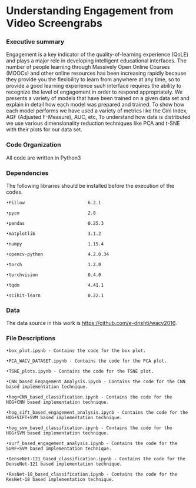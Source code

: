 # Understanding Engagement from Video Screengrabs


### Executive summary
Engagement is a key indicator of the quality-of-learning experience (QoLE) and plays a major role in developing intelligent educational interfaces. The number of people learning through Massively Open Online Courses (MOOCs) and other online resources has been increasing rapidly because they provide you the flexibility to learn from anywhere at any time, so to provide a good learning experience such interface requires the ability to recognize the level of engagement in order to respond appropriately. We presents a variety of models that have been trained on a given data set and explain in detail how each model was prepared and trained. To show how each model performs we have used a variety of metrics like the Gini Index, AGF (Adjusted F-Measure), AUC, etc, To understand how data is distributed we use various dimensionality reduction techniques like PCA and t-SNE with their plots for our data set.


### Code Organization
All code are written in Python3


### Dependencies

The following libraries should be installed before the execution of the codes.

	•Pillow                        6.2.1

	•pycm                          2.8

	•pandas                        0.25.3

	•matplotlib                    3.1.2

	•numpy                         1.15.4

	•opencv-python                 4.2.0.34

	•torch                         1.2.0

	•torchvision                   0.4.0

	•tqdm                          4.41.1

	•scikit-learn                  0.22.1

### Data
The data source in this work is https://github.com/e-drishti/wacv2016.

### File Descriptions

	•box_plot.ipynb - Contains the code for the box plot.

	•PCA_WACV_DATASET.ipynb - Contains the code for the PCA plot.

	•TSNE_plots.ipynb - Contains the code for the TSNE plot.

	•CNN_based_Engagement_Analysis.ipynb - Contains the code for the CNN based implementation technique.

	•hog+CNN_based_classification.ipynb - Contains the code for the HOG+CNN based implementation technique.

	•hog_sift_based_engagement_analysis.ipynb - Contains the code for the HOG+SIFT+SVM based implementation technique.

	•hog_svm_based_classification.ipynb - Contains the code for the HOG+SVM based implementation technique.

	•surf_based_engagement_analysis.ipynb - Contains the code for the SURF+SVM based implementation technique.

	•DenseNet-121_based_classification.ipynb - Contains the code for the DenseNet-121 based implementation technique.
	
	•ResNet-18_based_classification.ipynb - Contains the code for the ResNet-18 based implementation technique.
